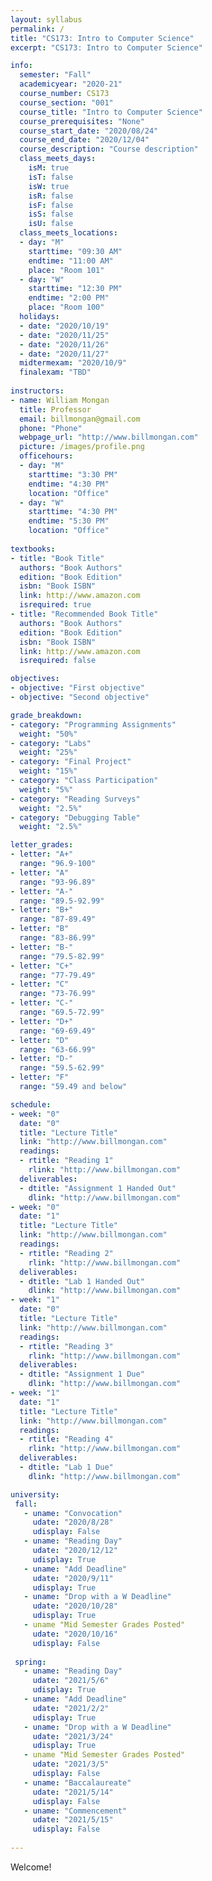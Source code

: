 ```yaml
---
layout: syllabus
permalink: /
title: "CS173: Intro to Computer Science"
excerpt: "CS173: Intro to Computer Science"

info:
  semester: "Fall"
  academicyear: "2020-21"
  course_number: CS173
  course_section: "001"
  course_title: "Intro to Computer Science"
  course_prerequisites: "None"
  course_start_date: "2020/08/24"
  course_end_date: "2020/12/04"
  course_description: "Course description"
  class_meets_days:
    isM: true
    isT: false
    isW: true
    isR: false
    isF: false 
    isS: false
    isU: false
  class_meets_locations:
  - day: "M"
    starttime: "09:30 AM"
    endtime: "11:00 AM"
    place: "Room 101"
  - day: "W"
    starttime: "12:30 PM"
    endtime: "2:00 PM"
    place: "Room 100"
  holidays:
  - date: "2020/10/19"
  - date: "2020/11/25"
  - date: "2020/11/26"
  - date: "2020/11/27"
  midtermexam: "2020/10/9"
  finalexam: "TBD"
  
instructors:
- name: William Mongan
  title: Professor
  email: billmongan@gmail.com
  phone: "Phone"
  webpage_url: "http://www.billmongan.com"
  picture: /images/profile.png
  officehours:
  - day: "M"
    starttime: "3:30 PM"
    endtime: "4:30 PM"
    location: "Office"
  - day: "W"
    starttime: "4:30 PM"
    endtime: "5:30 PM"
    location: "Office"
  
textbooks:
- title: "Book Title"
  authors: "Book Authors"
  edition: "Book Edition"
  isbn: "Book ISBN"
  link: http://www.amazon.com
  isrequired: true  
- title: "Recommended Book Title"
  authors: "Book Authors"
  edition: "Book Edition"
  isbn: "Book ISBN"
  link: http://www.amazon.com
  isrequired: false    

objectives:
- objective: "First objective"
- objective: "Second objective"

grade_breakdown:
- category: "Programming Assignments"
  weight: "50%"
- category: "Labs"
  weight: "25%"
- category: "Final Project"
  weight: "15%"
- category: "Class Participation"
  weight: "5%"
- category: "Reading Surveys"
  weight: "2.5%"
- category: "Debugging Table"
  weight: "2.5%"

letter_grades:
- letter: "A+"
  range: "96.9-100"
- letter: "A"
  range: "93-96.89"
- letter: "A-"
  range: "89.5-92.99"
- letter: "B+"
  range: "87-89.49"
- letter: "B"
  range: "83-86.99"
- letter: "B-"
  range: "79.5-82.99"
- letter: "C+"
  range: "77-79.49"
- letter: "C"
  range: "73-76.99"
- letter: "C-"
  range: "69.5-72.99"
- letter: "D+"
  range: "69-69.49"
- letter: "D"
  range: "63-66.99"
- letter: "D-"
  range: "59.5-62.99"
- letter: "F"
  range: "59.49 and below" 

schedule:
- week: "0"
  date: "0"
  title: "Lecture Title"
  link: "http://www.billmongan.com"
  readings:
  - rtitle: "Reading 1"
    rlink: "http://www.billmongan.com"
  deliverables:
  - dtitle: "Assignment 1 Handed Out"
    dlink: "http://www.billmongan.com"
- week: "0"
  date: "1"
  title: "Lecture Title"
  link: "http://www.billmongan.com"
  readings:
  - rtitle: "Reading 2"
    rlink: "http://www.billmongan.com"
  deliverables:
  - dtitle: "Lab 1 Handed Out"
    dlink: "http://www.billmongan.com" 
- week: "1"
  date: "0"
  title: "Lecture Title"
  link: "http://www.billmongan.com"
  readings:
  - rtitle: "Reading 3"
    rlink: "http://www.billmongan.com"
  deliverables:
  - dtitle: "Assignment 1 Due"
    dlink: "http://www.billmongan.com"
- week: "1"
  date: "1"
  title: "Lecture Title"
  link: "http://www.billmongan.com"
  readings:
  - rtitle: "Reading 4"
    rlink: "http://www.billmongan.com"
  deliverables:
  - dtitle: "Lab 1 Due"
    dlink: "http://www.billmongan.com" 

university:
 fall:
   - uname: "Convocation"
     udate: "2020/8/28"
     udisplay: False
   - uname: "Reading Day"
     udate: "2020/12/12"
     udisplay: True
   - uname: "Add Deadline"
     udate: "2020/9/11"
     udisplay: True
   - uname: "Drop with a W Deadline"
     udate: "2020/10/28"
     udisplay: True
   - uname "Mid Semester Grades Posted"
     udate: "2020/10/16"
     udisplay: False
   
 spring:
   - uname: "Reading Day"
     udate: "2021/5/6"
     udisplay: True
   - uname: "Add Deadline"
     udate: "2021/2/2"
     udisplay: True
   - uname: "Drop with a W Deadline"
     udate: "2021/3/24"
     udisplay: True
   - uname "Mid Semester Grades Posted"
     udate: "2021/3/5"
     udisplay: False
   - uname: "Baccalaureate"
     udate: "2021/5/14"
     udisplay: False
   - uname: "Commencement"
     udate: "2021/5/15"
     udisplay: False
     
---
```


Welcome!